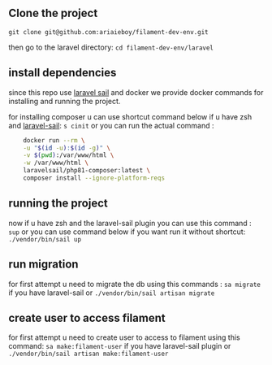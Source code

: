 ## Clone the project

```git clone git@github.com:ariaieboy/filament-dev-env.git```

then go to the laravel directory:
```cd filament-dev-env/laravel```

## install dependencies

since this repo use [laravel sail](https://laravel.com/docs/9.x/sail) and docker we provide docker commands for
installing and running the project.

for installing composer u can use shortcut command below if u have zsh
and [laravel-sail](https://github.com/ariaieboy/laravel-sail):
`s cinit`
or you can run the actual command :

```bash
    docker run --rm \
    -u "$(id -u):$(id -g)" \
    -v $(pwd):/var/www/html \
    -w /var/www/html \
    laravelsail/php81-composer:latest \
    composer install --ignore-platform-reqs
```

## running the project

now if u have zsh and the laravel-sail plugin you can use this command :
`sup`
or you can use command below if you want run it without shortcut:
`./vendor/bin/sail up`

## run migration

for first attempt u need to migrate the db using this commands :
`sa migrate` if you have laravel-sail or
`./vendor/bin/sail artisan migrate`

## create user to access filament

for first attempt u need to create user to access to filament using this command:
`sa make:filament-user` if you have laravel-sail plugin or
`./vendor/bin/sail artisan make:filament-user`
